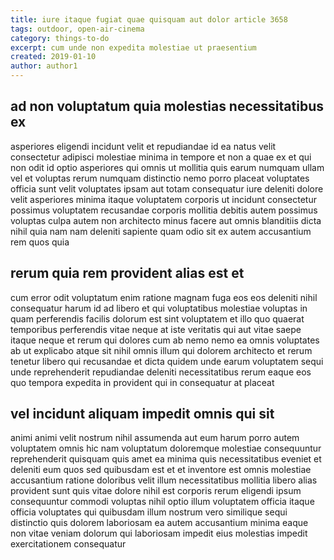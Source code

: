 ```yaml
---
title: iure itaque fugiat quae quisquam aut dolor article 3658
tags: outdoor, open-air-cinema
category: things-to-do
excerpt: cum unde non expedita molestiae ut praesentium
created: 2019-01-10
author: author1
---
```


## ad non voluptatum quia molestias necessitatibus ex

asperiores eligendi incidunt velit et repudiandae id ea natus velit consectetur adipisci molestiae minima in tempore et non a quae ex et qui non odit id optio asperiores qui omnis ut mollitia quis earum numquam ullam vel et voluptas rerum numquam distinctio nemo porro placeat voluptates officia sunt velit voluptates ipsam aut totam consequatur iure deleniti dolore velit asperiores minima itaque voluptatem corporis ut incidunt consectetur possimus voluptatem recusandae corporis mollitia debitis autem possimus voluptas culpa autem non architecto minus facere aut omnis blanditiis dicta nihil quia nam nam deleniti sapiente quam odio sit ex autem accusantium rem quos quia

## rerum quia rem provident alias est et

cum error odit voluptatum enim ratione magnam fuga eos eos deleniti nihil consequatur harum id ad libero et qui voluptatibus molestiae voluptas in quam perferendis facilis dolorum est sint voluptatem et illo quo quaerat temporibus perferendis vitae neque at iste veritatis qui aut vitae saepe itaque neque et rerum qui dolores cum ab nemo nemo ea omnis voluptates ab ut explicabo atque sit nihil omnis illum qui dolorem architecto et rerum tenetur libero qui recusandae et dicta quidem unde earum voluptatem sequi unde reprehenderit repudiandae deleniti necessitatibus rerum eaque eos quo tempora expedita in provident qui in consequatur at placeat

## vel incidunt aliquam impedit omnis qui sit

animi animi velit nostrum nihil assumenda aut eum harum porro autem voluptatem omnis hic nam voluptatum doloremque molestiae consequuntur reprehenderit quisquam quis amet ea minima quis necessitatibus eveniet et deleniti eum quos sed quibusdam est et et inventore est omnis molestiae accusantium ratione doloribus velit illum necessitatibus mollitia libero alias provident sunt quis vitae dolore nihil est corporis rerum eligendi ipsum consequuntur commodi voluptas nihil optio illum voluptatem officia itaque officia voluptates qui quibusdam illum nostrum vero similique sequi distinctio quis dolorem laboriosam ea autem accusantium minima eaque non vitae veniam dolorum qui laboriosam impedit eius molestias impedit exercitationem consequatur
